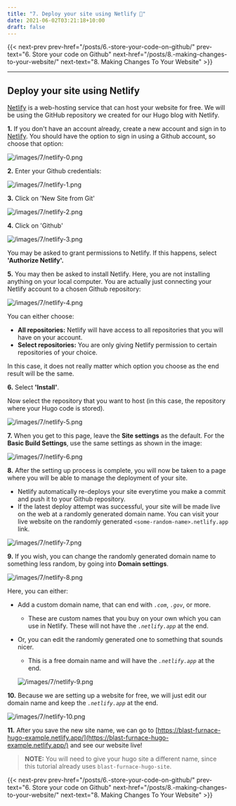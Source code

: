 ```yaml
---
title: "7. Deploy your site using Netlify 🚀"
date: 2021-06-02T03:21:18+10:00
draft: false
---
```


{{< next-prev 
    prev-href="/posts/6.-store-your-code-on-github/" 
    prev-text="6. Store your code on Github"
    next-href="/posts/8.-making-changes-to-your-website/" 
    next-text="8. Making Changes To Your Website"
    >}}

---
## Deploy your site using Netlify

[Netlify](https://www.netlify.com/) is a web-hosting service that can host your website for free. We will be using the GitHub repository we created for our Hugo blog with Netlify.

**1.** If you don't have an account already, create a new account and sign in to [Netlify](https://app.netlify.com/). You should have the option to sign in using a Github account, so choose that option:

  ![/images/7/netlify-0.png](/images/7/netlify-0.png)

**2.** Enter your Github credentials:

  ![/images/7/netlify-1.png](/images/7/netlify-1.png)

**3.** Click on 'New Site from Git'

  ![/images/7/netlify-2.png](/images/7/netlify-2.png)

**4.** Click on 'Github'

  ![/images/7/netlify-3.png](/images/7/netlify-3.png)

  You may be asked to grant permissions to Netlify. If this happens, select **'Authorize Netlify'.**

**5.** You may then be asked to install Netlify. 
Here, you are not installing anything on your local computer. You are actually just connecting your Netlify account to a chosen Github repository:

  ![/images/7/netlify-4.png](/images/7/netlify-4.png)

  You can either choose:

  - **All repositories:** Netlify will have access to all repositories that you will have on your account.
  - **Select repositories:** You are only giving Netlify permission to certain repositories of your choice.

  In this case, it does not really matter which option you choose as the end result will be the same.

**6.** Select **'Install'**.

  Now select the repository that you want to host (in this case, the repository where your Hugo code is stored).

  ![/images/7/netlify-5.png](/images/7/netlify-5.png)

**7.** When you get to this page, leave the **Site settings** as the default. For the **Basic Build Settings**, use the same settings as shown in the image:

  ![/images/7/netlify-6.png](/images/7/netlify-6.png)

**8.** After the setting up process is complete, you will now be taken to a page where you will be able to manage the deployment of your site. 
  - Netlify automatically re-deploys your site everytime you make a commit and push it to your Github repository.
  - If the latest deploy attempt was successful, your site will be made live on the web at a randomly generated domain name. You can visit your live website on the randomly generated `<some-random-name>.netlify.app` link.

  ![/images/7/netlify-7.png](/images/7/netlify-7.png)

**9.** If you wish, you can change the randomly generated domain name to something less random, by going into **Domain settings**.

  ![/images/7/netlify-8.png](/images/7/netlify-8.png)

  Here, you can either:

  - Add a custom domain name, that can end with *`.com`*, *`.gov`*, or more.
      - These are custom names that you buy on your own which you can use in Netlify. These will not have the *`.netlify.app`* at the end.
  - Or, you can edit the randomly generated one to something that sounds nicer.
      - This is a free domain name and will have the *`.netlify.app`* at the end.

      ![/images/7/netlify-9.png](/images/7/netlify-9.png)

**10.** Because we are setting up a website for free, we will just edit our domain name and keep the *`.netlify.app`* at the end.

  ![/images/7/netlify-10.png](/images/7/netlify-10.png)

**11.** After you save the new site name, we can go to [https://blast-furnace-hugo-example.netlify.app/](https://blast-furnace-hugo-example.netlify.app/) and see our website live!

  > **NOTE:** You will need to give your hugo site a different name, since this tutorial already uses `blast-furnace-hugo-site`.

{{< next-prev 
    prev-href="/posts/6.-store-your-code-on-github/" 
    prev-text="6. Store your code on Github"
    next-href="/posts/8.-making-changes-to-your-website/" 
    next-text="8. Making Changes To Your Website"
    >}}